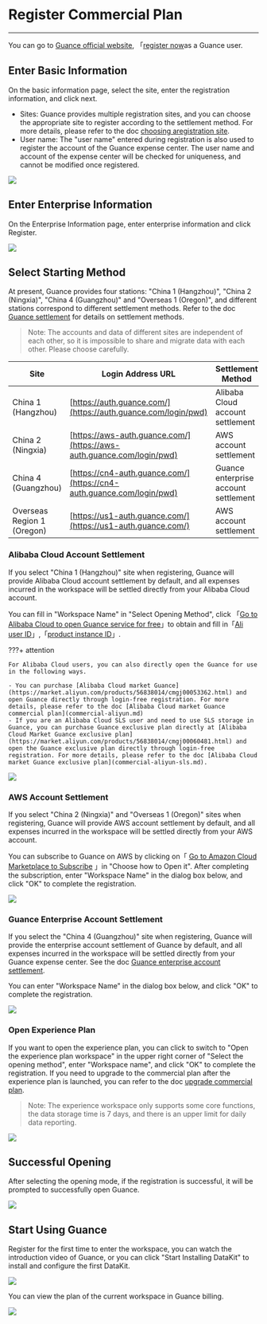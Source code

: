 # Register Commercial Plan
---

You can go to [Guance official website](https://www.guance.com/), 「[register now](https://auth.guance.com/businessRegister)as a Guance user.

## Enter Basic Information

On the basic information page, select the site, enter the registration information, and click next.

-  Sites: Guance provides multiple registration sites, and you can choose the appropriate site to register according to the settlement method. For more details, please refer to the doc [choosing aregistration site](../getting-started/necessary-for-beginners/select-site.md).
- User name: The "user name" entered during registration is also used to register the account of the Guance expense center. The user name and account of the expense center will be checked for uniqueness, and cannot be modified once registered.

![](img/1-aliyun-register-1109.png)

## Enter Enterprise Information

On the Enterprise Information page, enter enterprise information and click Register.

![](img/11.account_center_4.png)

## Select Starting Method

At present, Guance provides four stations: "China 1 (Hangzhou)", "China 2 (Ningxia)", "China 4 (Guangzhou)" and "Overseas 1 (Oregon)", and different stations correspond to different settlement methods. Refer to the doc [Guance settlement](../billing/billing-account/index.md) for details on settlement methods.

> Note: The accounts and data of different sites are independent of each other, so it is impossible to share and migrate data with each other. Please choose carefully.

| Site              | Login Address URL                                                 | Settlement Method           |
| ----------------- | ------------------------------------------------------------ | ------------------ |
| China 1 (Hangzhou)   | [https://auth.guance.com/](https://auth.guance.com/login/pwd) | Alibaba Cloud account settlement     |
| China 2 (Ningxia)   | [https://aws-auth.guance.com/](https://aws-auth.guance.com/login/pwd) | AWS account settlement       |
| China 4 (Guangzhou)   | [https://cn4-auth.guance.com/](https://cn4-auth.guance.com/login/pwd) | Guance enterprise account settlement |
| Overseas Region 1 (Oregon) | [https://us1-auth.guance.com/](https://us1-auth.guance.com/) | AWS account settlement       |

### Alibaba Cloud Account Settlement

If you select "China 1 (Hangzhou)" site when registering, Guance will provide Alibaba Cloud account settlement by default, and all expenses incurred in the workspace will be settled directly from your Alibaba Cloud account.

You can fill in "Workspace Name" in "Select Opening Method", click 「[Go to Alibaba Cloud to open Guance service for free](https://market.aliyun.com/products/56838014/cmgj00053362.html)」to obtain and fill in「[Ali user ID](../billing/billing-account/aliyun-account.md#uid)」,「[product instance ID](../billing/billing-account/aliyun-account.md#entity-id)」.

???+ attention

    For Alibaba Cloud users, you can also directly open the Guance for use in the following ways.
    
    - You can purchase [Alibaba Cloud market Guance](https://market.aliyun.com/products/56838014/cmgj00053362.html) and open Guance directly through login-free registration. For more details, please refer to the doc [Alibaba Cloud market Guance commercial plan](commercial-aliyun.md)
    - If you are an Alibaba Cloud SLS user and need to use SLS storage in Guance, you can purchase Guance exclusive plan directly at [Alibaba Cloud Market Guance exclusive plan](https://market.aliyun.com/products/56838014/cmgj00060481.html) and open the Guance exclusive plan directly through login-free registration. For more details, please refer to the doc [Alibaba Cloud market Guance exclusive plan](commercial-aliyun-sls.md).

![](img/8.register_1.png)

### AWS Account Settlement

If you select "China 2 (Ningxia)" and "Overseas 1 (Oregon)" sites when registering, Guance will provide AWS account settlement by default, and all expenses incurred in the workspace will be settled directly from your AWS account.

You can subscribe to Guance on AWS by clicking on「 [Go to Amazon Cloud Marketplace to Subscribe](../billing/billing-account/aws-account.md#subscribe) 」in "Choose how to Open it". After completing the subscription, enter "Workspace Name" in the dialog box below, and click "OK" to complete the registration.

![](img/8.register_3.png)



### Guance Enterprise Account Settlement

If you select the "China 4 (Guangzhou)" site when registering, Guance will provide the enterprise account settlement of Guance by default, and all expenses incurred in the workspace will be settled directly from your Guance expense center. See the doc [Guance enterprise account settlement](../billing/billing-account/enterprise-account.md).

You can enter "Workspace Name" in the dialog box below, and click "OK" to complete the registration.

![](img/8.register_4.png)

### Open Experience Plan

If you want to open the experience plan, you can click to switch to "Open the experience plan workspace" in the upper right corner of "Select the opening method", enter "Workspace name", and click "OK" to complete the registration. If you need to upgrade to the commercial plan after the experience plan is launched, you can refer to the doc [upgrade commercial plan](commercial-plan.md).

> Note: The experience workspace only supports some core functions, the data storage time is 7 days, and there is an upper limit for daily data reporting.

![](img/8.register_5.png)

## Successful Opening

After selecting the opening mode, if the registration is successful, it will be prompted to successfully open Guance.

![](img/1.sls_8.png)

## Start Using Guance

Register for the first time to enter the workspace, you can watch the introduction video of Guance, or you can click "Start Installing DataKit" to install and configure the first DataKit.

![](img/1-free-start-1109.png)

You can view the plan of the current workspace in Guance billing.

![](img/12.billing_1.png)
